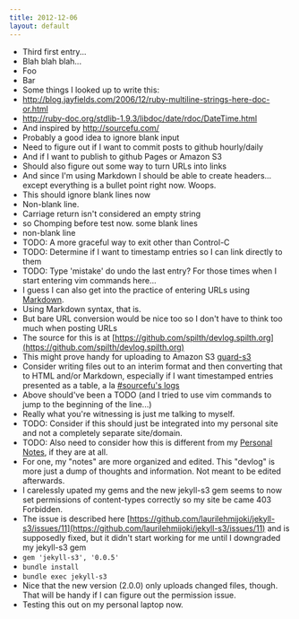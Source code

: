 ```yaml
---
title: 2012-12-06
layout: default
---
```

- Third first entry...
- Blah blah blah...
- Foo
- Bar
- Some things I looked up to write this:
- http://blog.jayfields.com/2006/12/ruby-multiline-strings-here-doc-or.html
- http://ruby-doc.org/stdlib-1.9.3/libdoc/date/rdoc/DateTime.html
- And inspired by http://sourcefu.com/
- Probably a good idea to ignore blank input
- Need to figure out if I want to commit posts to github hourly/daily
- And if I want to publish to github Pages or Amazon S3
- Should also figure out some way to turn URLs into links
- And since I'm using Markdown I should be able to create headers... except everything is a bullet point right now. Woops.
- This should ignore blank lines now
- Non-blank line.
- Carriage return isn't considered an empty string
- so Chomping before test now. some blank lines
- non-blank line
- TODO: A more graceful way to exit other than Control-C
- TODO: Determine if I want to timestamp entries so I can link directly to them
- TODO: Type 'mistake' do undo the last entry? For those times when I start entering vim commands here...
- I guess I can also get into the practice of entering URLs using [Markdown](http://daringfireball.net/projects/markdown/).
- Using Markdown syntax, that is.
- But bare URL conversion would be nice too so I don't have to think too much when posting URLs
- The source for this is at [https://github.com/spilth/devlog.spilth.org](https://github.com/spilth/devlog.spilth.org)
- This might prove handy for uploading to Amazon S3 [guard-s3](https://github.com/guard/guard-s3)
- Consider writing files out to an interim format and then converting that to HTML and/or Markdown, especially if I want timestamped entries presented as a table, a la [#sourcefu's logs](http://irclog.greptilian.com/sourcefu/today)
- Above should've been a TODO (and I tried to use vim commands to jump to the beginning of the line...)
- Really what you're witnessing is just me talking to myself.
- TODO: Consider if this should just be integrated into my personal site and not a completely separate site/domain.
- TODO: Also need to consider how this is different from my [Personal Notes](http://spilth.org/notes/), if they are at all.
- For one, my "notes" are more organized and edited. This "devlog" is more just a dump of thoughts and information. Not meant to be edited afterwards.
- I carelessly upated my gems and the new jekyll-s3 gem seems to now set permissions of content-types correctly so my site be came 403 Forbidden.
- The issue is described here [https://github.com/laurilehmijoki/jekyll-s3/issues/11](https://github.com/laurilehmijoki/jekyll-s3/issues/11) and is supposedly fixed, but it didn't start working for me until I downgraded my jekyll-s3 gem
- `gem 'jekyll-s3', '0.0.5'`
- `bundle install`
- `bundle exec jekyll-s3`
- Nice that the new version (2.0.0) only uploads changed files, though. That will be handy if I can figure out the permission issue.
- Testing this out on my personal laptop now.
